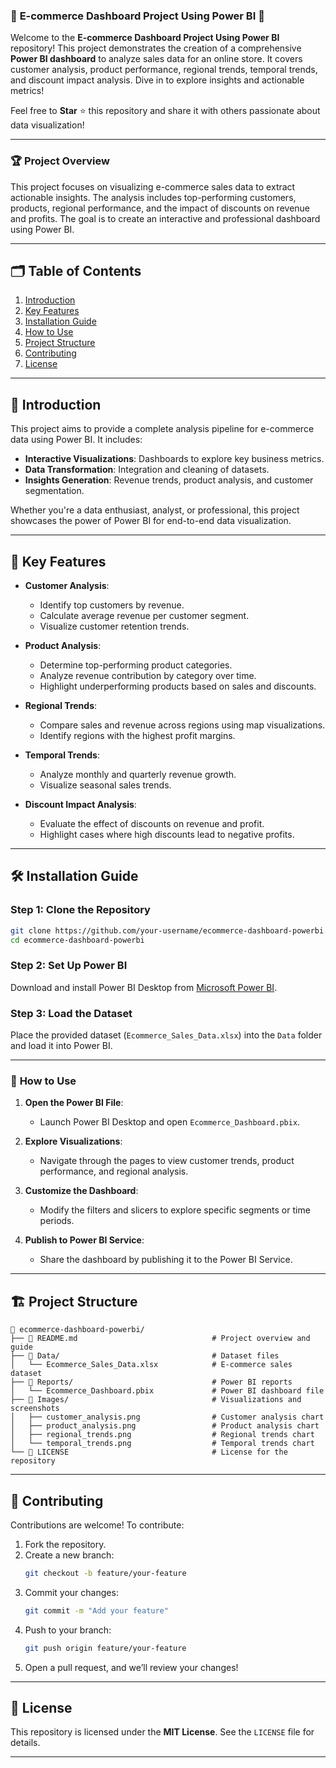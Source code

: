 ### 🛒 **E-commerce Dashboard Project Using Power BI 🚀**

Welcome to the **E-commerce Dashboard Project Using Power BI** repository! This project demonstrates the creation of a comprehensive **Power BI dashboard** to analyze sales data for an online store. It covers customer analysis, product performance, regional trends, temporal trends, and discount impact analysis. Dive in to explore insights and actionable metrics!

Feel free to **Star** ⭐ this repository and share it with others passionate about data visualization!

---

### 🏆 **Project Overview**

This project focuses on visualizing e-commerce sales data to extract actionable insights. The analysis includes top-performing customers, products, regional performance, and the impact of discounts on revenue and profits. The goal is to create an interactive and professional dashboard using Power BI.

---

## 🗂️ **Table of Contents**

1. [Introduction](#-introduction)
2. [Key Features](#-key-features)
3. [Installation Guide](#%EF%B8%8F-installation-guide)
4. [How to Use](#-how-to-use)
5. [Project Structure](#%EF%B8%8F-project-structure)
6. [Contributing](#-contributing)
7. [License](#-license)

---

## 🔰 **Introduction**

This project aims to provide a complete analysis pipeline for e-commerce data using Power BI. It includes:
- **Interactive Visualizations**: Dashboards to explore key business metrics.
- **Data Transformation**: Integration and cleaning of datasets.
- **Insights Generation**: Revenue trends, product analysis, and customer segmentation.

Whether you're a data enthusiast, analyst, or professional, this project showcases the power of Power BI for end-to-end data visualization.

---

## 🚀 **Key Features**

- **Customer Analysis**:
  - Identify top customers by revenue.
  - Calculate average revenue per customer segment.
  - Visualize customer retention trends.

- **Product Analysis**:
  - Determine top-performing product categories.
  - Analyze revenue contribution by category over time.
  - Highlight underperforming products based on sales and discounts.

- **Regional Trends**:
  - Compare sales and revenue across regions using map visualizations.
  - Identify regions with the highest profit margins.

- **Temporal Trends**:
  - Analyze monthly and quarterly revenue growth.
  - Visualize seasonal sales trends.

- **Discount Impact Analysis**:
  - Evaluate the effect of discounts on revenue and profit.
  - Highlight cases where high discounts lead to negative profits.

---

## 🛠️ **Installation Guide**

### Step 1: Clone the Repository
```bash
git clone https://github.com/your-username/ecommerce-dashboard-powerbi.git
cd ecommerce-dashboard-powerbi
```

### Step 2: Set Up Power BI
Download and install Power BI Desktop from [Microsoft Power BI](https://powerbi.microsoft.com/).

### Step 3: Load the Dataset
Place the provided dataset (`Ecommerce_Sales_Data.xlsx`) into the `Data` folder and load it into Power BI.

---

### 🚦 **How to Use**

1. **Open the Power BI File**:
   - Launch Power BI Desktop and open `Ecommerce_Dashboard.pbix`.

2. **Explore Visualizations**:
   - Navigate through the pages to view customer trends, product performance, and regional analysis.

3. **Customize the Dashboard**:
   - Modify the filters and slicers to explore specific segments or time periods.

4. **Publish to Power BI Service**:
   - Share the dashboard by publishing it to the Power BI Service.

---

## 🏗️ **Project Structure**

```
📂 ecommerce-dashboard-powerbi/
├── 📄 README.md                              # Project overview and guide
├── 📂 Data/                                  # Dataset files
│   └── Ecommerce_Sales_Data.xlsx            # E-commerce sales dataset
├── 📂 Reports/                               # Power BI reports
│   └── Ecommerce_Dashboard.pbix             # Power BI dashboard file
├── 📂 Images/                                # Visualizations and screenshots
│   ├── customer_analysis.png                # Customer analysis chart
│   ├── product_analysis.png                 # Product analysis chart
│   ├── regional_trends.png                  # Regional trends chart
│   └── temporal_trends.png                  # Temporal trends chart
└── 📜 LICENSE                                # License for the repository
```

---

## 🤝 **Contributing**

Contributions are welcome! To contribute:
1. Fork the repository.
2. Create a new branch:
   ```bash
   git checkout -b feature/your-feature
   ```
3. Commit your changes:
   ```bash
   git commit -m "Add your feature"
   ```
4. Push to your branch:
   ```bash
   git push origin feature/your-feature
   ```
5. Open a pull request, and we’ll review your changes!

---

## 📜 **License**

This repository is licensed under the **MIT License**. See the `LICENSE` file for details.

---

